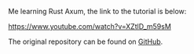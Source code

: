 Me learning Rust Axum, the link to the tutorial is below:

https://www.youtube.com/watch?v=XZtlD_m59sM

The original repository can be found on [GitHub](https://github.com/jeremychone-channel/rust-axum-course).

